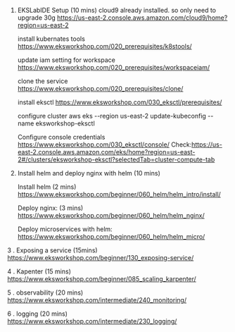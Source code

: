 1. EKSLabIDE Setup (10 mins)
    cloud9 already installed. so only need to upgrade 30g
    https://us-east-2.console.aws.amazon.com/cloud9/home?region=us-east-2
    
    install kubernates tools
    https://www.eksworkshop.com/020_prerequisites/k8stools/

    update iam setting for workspace
    https://www.eksworkshop.com/020_prerequisites/workspaceiam/

    clone the service
    https://www.eksworkshop.com/020_prerequisites/clone/

    install eksctl
    https://www.eksworkshop.com/030_eksctl/prerequisites/

    configure cluster
    aws eks --region us-east-2 update-kubeconfig --name eksworkshop-eksctl

    Configure console credentials
    https://www.eksworkshop.com/030_eksctl/console/
    Check:https://us-east-2.console.aws.amazon.com/eks/home?region=us-east-2#/clusters/eksworkshop-eksctl?selectedTab=cluster-compute-tab

2. Install helm and deploy nginx with helm (10 mins)
    
    Install helm (2 mins)
    https://www.eksworkshop.com/beginner/060_helm/helm_intro/install/

    Deploy nginx: (3 mins)
    https://www.eksworkshop.com/beginner/060_helm/helm_nginx/
        
    Deploy microservices with helm:
    https://www.eksworkshop.com/beginner/060_helm/helm_micro/

3 . Exposing a service (15mins)
    https://www.eksworkshop.com/beginner/130_exposing-service/

4 . Kapenter (15 mins)
    https://www.eksworkshop.com/beginner/085_scaling_karpenter/
        
5 . observability (20 mins)
    https://www.eksworkshop.com/intermediate/240_monitoring/

6 . logging (20 mins)
    https://www.eksworkshop.com/intermediate/230_logging/